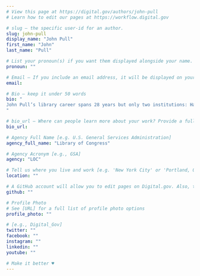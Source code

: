 ```yaml
---
# View this page at https://digital.gov/authors/john-pull
# Learn how to edit our pages at https://workflow.digital.gov

# slug — the specific user-id for an author.
slug: john-pull
display_name: "John Pull"
first_name: "John"
last_name: "Pull"

# List your pronoun(s) if you want them displayed alongside your name. If blank, we'll use just your name. Learn more http://mypronouns.org
pronoun: ""

# Email — If you include an email address, it will be displayed on your profile page
email: 

# Bio — keep it under 50 words
bio: "
John Pull’s library career spans 28 years but only two institutions: Harvard’s rare book collection (1992-1995) and the Library of Congress (1995-present). He has been a rare book curator, cataloger, web director, communications director, and is currently a UX specialist with LOC’s Design Directorate. From 1998 to 2013, in his spare time, he ran a successful digital arts consultancy in London.  He has lectured extensively in North America and Europe, and has worked with national libraries from six continents. He believes the roadblocks frequently presented by federal work can be launch pads.
"

# bio_url — Where can people learn more about your work? Provide a full URL [e.g. 'https://www.example.gov/']
bio_url: 

# Agency Full Name [e.g. U.S. General Services Administration]
agency_full_name: "Library of Congress"

# Agency Acronym [e.g., GSA]
agency: "LOC"

# Tell us where you live and work [e.g. 'New York City' or 'Portland, OR']
location: ""

# A GitHub account will allow you to edit pages on Digital.gov. Also, the image used in your GitHub account can be used to populate your digital.gov profile photo. Learn more about getting a Github account at [URL]
github: ""

# Profile Photo
# See [URL] for a full list of profile photo options
profile_photo: ""

# [e.g., Digital_Gov]
twitter: ""
facebook: ""
instagram: ""
linkedin: ""
youtube: ""

# Make it better ♥
---
```

